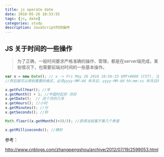 ```yaml
---
title: js operate date
date: 2016-05-26 10:53:55
tags: [js, date]
categories: study
description: JavaScript时间操作
---
```


## JS 关于时间的一些操作

> 为了正确，一般时间要求严格准确的操作、管理，都是在server端完成，某些情况下，也需要前端对时间的一些基本操作。

```js
var x = new Date(); // x -> Fri May 26 2016 10:56:33 GMT+0800 (CST), 注意这是CST时区
//然后就可以得到需要的格式，必须yyyy-MM-dd 年月日，yyyy-MM-dd hh:mm:ss 年月日时分秒格式...

x.getFullYear(); //年
x.getMonth() + 1; //中国时区的 月份
x.getDate();  // 这个月的几号
x.getHours(); //小时
x.getMinutes(); //分
x.getSeconds(); //秒

Math.floor((x.getMonth()+3)/3); //获得当前属于第几个季度

x.getMilliseconds(); //微秒

```

参考：

http://www.cnblogs.com/zhangpengshou/archive/2012/07/19/2599053.html

